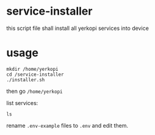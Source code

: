 # service-installer
this script file shall install all yerkopi services into device

# usage

```
mkdir /home/yerkopi
cd /service-installer
./installer.sh
```

then go `/home/yerkopi`

list services:
```
ls
```

rename `.env-example` files to `.env` and edit them.

